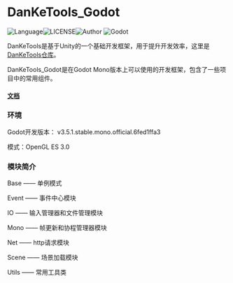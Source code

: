 # DanKeTools_Godot

![Language](https://img.shields.io/badge/Language-Csharp-C#)![LICENSE](https://img.shields.io/badge/LICENSE-Apache--2.0-yellow)![Author](https://img.shields.io/badge/Author-DanKe-blue) ![Godot](https://img.shields.io/badge/Godot-v3.5.1.mono-red)

DanKeTools是基于Unity的一个基础开发框架，用于提升开发效率，这里是[DanKeTools仓库](https://github.com/DanKE123abc/DanKeTools/)。

DanKeTools_Godot是在Godot Mono版本上可以使用的开发框架，包含了一些项目中的常用组件。

#### [文档](https://github.com/DanKE123abc/DanKeTools_Godot/blob/main/DanKeTools/README.md)

### 环境

Godot开发版本： v3.5.1.stable.mono.official.6fed1ffa3

模式：OpenGL ES 3.0

### 模块简介

Base —— 单例模式

Event —— 事件中心模块

IO —— 输入管理器和文件管理模块

Mono —— 帧更新和协程管理器模块

Net —— http请求模块

Scene —— 场景加载模块

Utils —— 常用工具类

